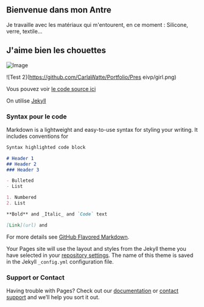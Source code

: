 ##  Bienvenue dans mon Antre 

Je travaille avec les matériaux qui m'entourent, en ce moment :
Silicone, verre, textile...

## J'aime bien les chouettes 

![Image](https://www.smashingmagazine.com/wp-content/uploads/2015/06/10-dithering-opt.jpg)


![Test 2](https://github.com/CarlaWatte/Portfolio/Pres eivp/girl.png)


Vous pouvez voir [le code source ici](https://github.com/CarlaWatte/Portfolio/edit/master/index.md)

On utilise [Jekyll](https://jekyllrb.com/) 

### Syntax pour le code

Markdown is a lightweight and easy-to-use syntax for styling your writing. It includes conventions for

```markdown
Syntax highlighted code block

# Header 1
## Header 2
### Header 3

- Bulleted
- List

1. Numbered
2. List

**Bold** and _Italic_ and `Code` text

[Link](url) and 
```

For more details see [GitHub Flavored Markdown](https://guides.github.com/features/mastering-markdown/).


Your Pages site will use the layout and styles from the Jekyll theme you have selected in your [repository settings](https://github.com/CarlaWatte/work.io/settings). The name of this theme is saved in the Jekyll `_config.yml` configuration file.

### Support or Contact

Having trouble with Pages? Check out our [documentation](https://help.github.com/categories/github-pages-basics/) or [contact support](https://github.com/contact) and we’ll help you sort it out.
